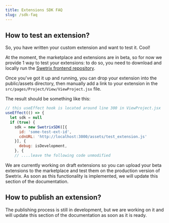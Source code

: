 ```yaml
---
title: Extensions SDK FAQ
slug: /sdk-faq
---
```


## How to test an extension?
So, you have written your custom extension and want to test it. Cool!

At the moment, the marketplace and extensions are in beta, so for now we provide 1 way to test your extensions: to do so, you need to download and locally run the [Swetrix frontend repository](https://github.com/Swetrix/swetrix-fe).

Once you've got it up and running, you can drop your extension into the public/assets directory, then manually add a link to your extension in the `src/pages/Project/View/ViewProject.jsx` file.

The result should be something like this:
```javascript
// this useEffect hook is located around line 300 in ViewProject.jsx
useEffect(() => {
  let sdk = null
  if (true) {
    sdk = new SwetrixSDK([{
      id: 'some-test-ext-id',
      cdnURL: 'http://localhost:3000/assets/test_extension.js'
    }], {
      debug: isDevelopment,
    }, {
    // ....leave the following code unmodified
```

We are currently working on draft extensions so you can upload your beta extensions to the marketplace and test them on the production version of Swetrix.
As soon as this functionality is implemented, we will update this section of the documentation.

## How to publish an extension?
The publishing process is still in development, but we are working on it and will update this section of the documentation as soon as it is ready.
